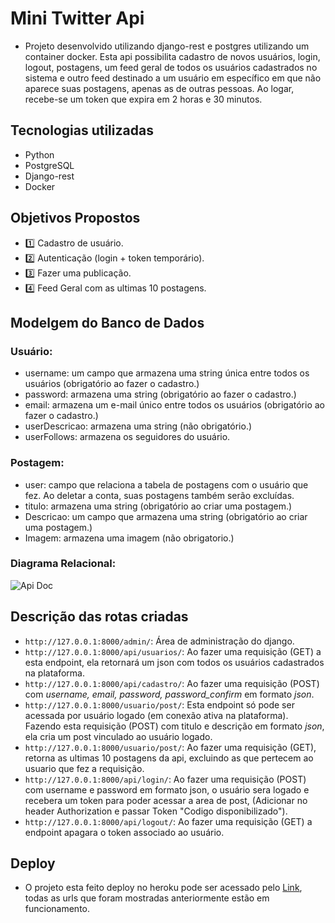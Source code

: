 # Mini Twitter Api 
- Projeto desenvolvido utilizando django-rest e postgres utilizando um container docker. Esta api possibilita cadastro de novos usuários, login, logout, postagens, um feed geral de todos os usuários cadastrados no sistema e outro feed destinado a um usuário em específico em que não aparece suas postagens, apenas as de outras pessoas. Ao logar, recebe-se um token que expira em 2 horas e 30 minutos.
## Tecnologias utilizadas 
- Python
- PostgreSQL
- Django-rest
- Docker

## Objetivos Propostos
- :one: Cadastro de usuário.
- :two: Autenticação (login + token temporário).
- :three: Fazer uma publicação.
- :four: Feed Geral com as ultimas 10 postagens.

## Modelgem do Banco de Dados 
### Usuário:
- username: um campo que armazena uma string única entre todos os usuários (obrigatório ao fazer o cadastro.)
- password: armazena uma string (obrigatório ao fazer o cadastro.)
- email: armazena um e-mail único entre todos os usuários (obrigatório ao fazer o cadastro.)
- userDescricao: armazena uma string (não obrigatório.)
- userFollows: armazena os seguidores do usuário.
### Postagem:
- user: campo que relaciona a tabela de postagens com o usuário que fez. Ao deletar a conta, suas postagens também serão excluídas.
- titulo: armazena uma string (obrigatório ao criar uma postagem.)
- Descricao: um campo que armazena uma string (obrigatório ao criar uma postagem.)
- Imagem: armazena uma imagem (não obrigatorio.)
### Diagrama Relacional:<br>
 ![Api Doc](https://i.imgur.com/pyS9F1x.png)
## Descrição das rotas criadas
- `http://127.0.0.1:8000/admin/`: Área de administração do django.
- `http://127.0.0.1:8000/api/usuarios/`: Ao fazer uma requisição (GET) a esta endpoint, ela retornará um json com todos os usuários cadastrados na plataforma. 
- `http://127.0.0.1:8000/api/cadastro/`: Ao fazer uma requisição (POST) com *username, email, password, password_confirm* em formato *json*.
- `http://127.0.0.1:8000/usuario/post/`: Esta endpoint só pode ser acessada por usuário logado (em conexão ativa na plataforma). Fazendo esta requisição (POST) com titulo e descrição em formato *json*, ela cria um post vinculado ao usuário logado.
- `http://127.0.0.1:8000/usuario/post/`: Ao fazer uma requisição (GET), retorna as ultimas 10 postagens da api, excluindo as que pertecem ao usuario que fez a requisição.
- `http://127.0.0.1:8000/api/login/`: Ao fazer uma requisição (POST) com username e password em formato json, o usuário sera logado e recebera um token para poder acessar a area de post, (Adicionar no header Authorization e passar Token "Codigo disponibilizado").
- `http://127.0.0.1:8000/api/logout/`: Ao fazer uma requisição (GET) a endpoint apagara o token associado ao usuário.
## Deploy
- O projeto esta feito deploy no heroku pode ser acessado pelo <a href="https://api-minitw.herokuapp.com/">Link<a>, todas as urls que foram mostradas anteriormente estão em funcionamento.
